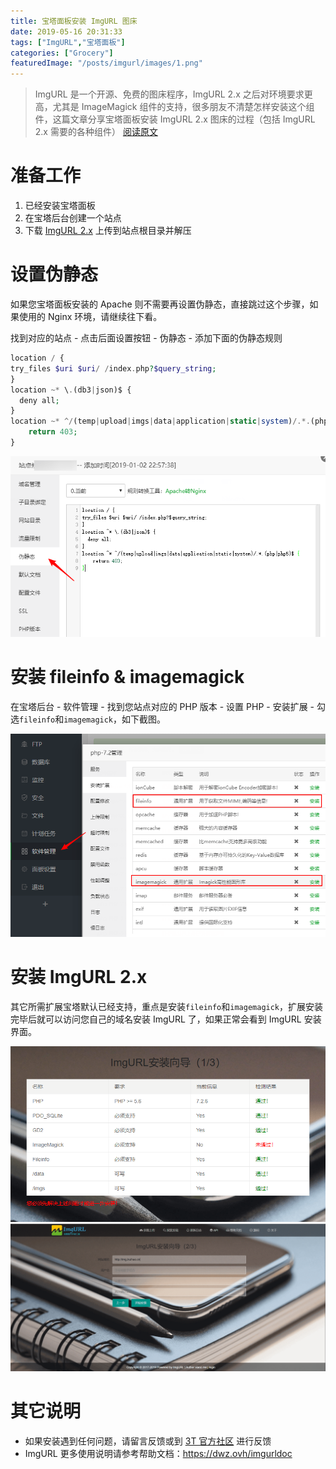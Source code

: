 ```yaml
---
title: 宝塔面板安装 ImgURL 图床
date: 2019-05-16 20:31:33
tags: ["ImgURL","宝塔面板"]
categories: ["Grocery"]
featuredImage: "/posts/imgurl/images/1.png"
---
```


> ImgURL 是一个开源、免费的图床程序，ImgURL 2.x 之后对环境要求更高，尤其是 ImageMagick 组件的支持，很多朋友不清楚怎样安装这个组件，这篇文章分享宝塔面板安装 ImgURL 2.x 图床的过程（包括 ImgURL 2.x 需要的各种组件）
[阅读原文](https://www.xiaoz.me/archives/12081)

<!--more-->

# 准备工作
1. 已经安装宝塔面板
2. 在宝塔后台创建一个站点
3. 下载 [ImgURL 2.x](https://github.com/helloxz/imgurl) 上传到站点根目录并解压

# 设置伪静态
如果您宝塔面板安装的 Apache 则不需要再设置伪静态，直接跳过这个步骤，如果使用的 Nginx 环境，请继续往下看。

找到对应的站点 - 点击后面设置按钮 - 伪静态 - 添加下面的伪静态规则
```php 伪静态规则
location / {
try_files $uri $uri/ /index.php?$query_string;
}
location ~* \.(db3|json)$ {
  deny all;
}
location ~* ^/(temp|upload|imgs|data|application|static|system)/.*.(php|php5)$ {
    return 403;
}
```
![](images/2.png)

# 安装 fileinfo & imagemagick
在宝塔后台 - 软件管理 - 找到您站点对应的 PHP 版本 - 设置 PHP - 安装扩展 - 勾选`fileinfo`和`imagemagick`，如下截图。

![](images/3.png)

# 安装 ImgURL 2.x
其它所需扩展宝塔默认已经支持，重点是安装`fileinfo`和`imagemagick`，扩展安装完毕后就可以访问您自己的域名安装 ImgURL 了，如果正常会看到 ImgURL 安装界面。

![](images/4.png)  
![](images/5.png)

# 其它说明
- 如果安装遇到任何问题，请留言反馈或到 [3T 官方社区](https://ttt.sh/category/6/imgurl%E5%9B%BE%E5%BA%8A) 进行反馈
- ImgURL 更多使用说明请参考帮助文档：<https://dwz.ovh/imgurldoc>

